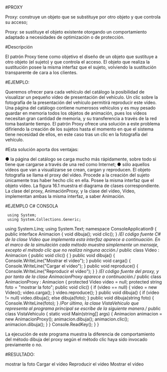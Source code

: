 #PROXY

Proxy: construye un objeto que se substituye por otro objeto y que controla su acceso;

Proxy:  se  sustituye  el  objeto  existente  otorgando  un  comportamiento  adaptado  a  necesidades  de
optimización o de protección.

#Descripción

El patrón Proxy tiene como objetivo el diseño de un objeto que sustituye a otro objeto (el sujeto) y que controla el acceso.
El objeto que realiza la sustitución posee la misma interfaz que el sujeto, volviendo la sustitución transparente de cara a los clientes.

#EJEMPLO:

Queremos ofrecer para cada vehículo del catálogo la posibilidad de visualizar un pequeño vídeo de presentación del vehículo. Un clic sobre la fotografía de la presentación del vehículo permitirá reproducir este vídeo.
Una página del catálogo contiene numerosos vehículos y es muy pesado guardar en memoria todos los objetos de animación,  pues  los  vídeos  necesitan  gran  cantidad  de  memoria,  y  su  transferencia  a  través  de  la  red  toma bastante tiempo.
El patrón Proxy ofrece una solución a este problema difiriendo la creación de los sujetos hasta el momento en que  el sistema tiene necesidad de ellos, en este caso tras un clic en la fotografía del vehículo.

#Esta solución aporta dos ventajas:

● la página del catálogo se carga mucho más rápidamente, sobre todo si tiene que cargarse a través de una red como Internet;
● sólo aquellos vídeos que van a visualizarse se crean, cargan y reproducen.
El objeto fotografía se llama el proxy del vídeo. Procede a la creación del sujeto únicamente tras haber hecho clic en  ella.  Posee  la  misma  interfaz  que  el  objeto  vídeo.  La  figura  16.1  muestra  el  diagrama  de  clases correspondiente. La clase del proxy, AnimaciónProxy, y la clase del vídeo, Vídeo, implementan ambas la misma interfaz, a saber Animación.

#EJEMPLO C# CONSOLA

     using System;
     using System.Collections.Generic;
using System.Linq;
using System.Text;
namespace ConsoleApplication9
{
    public interface Animacion
    {
        void dibuja();
        void clic();
    }
/*El código  fuente C# de la clase Video que implementa esta interfaz aparece a continuación. En el marco de la 
simulación cada método muestra simplemente un mensaje, excepto el método clic que no realiza ninguna acción.*/
    public class Video : Animacion
    {
        public void clic() { }
        public void dibuja()
        {
            Console.WriteLine("Mostrar el vídeo");
        }
        public void carga()
        {
            Console.WriteLine("Cargar el vídeo");
        }
        public void reproduce()
        {
            Console.WriteLine("Reproducir el vídeo");
        }
    }
/*El  código  fuente  del  proxy,  y  por  tanto  de  la  clase AnimacionProxy  aparece  a  continuación.*/    public class AnimacionProxy : Animacion
    {
        protected Video video = null;
        protected string foto = "mostrar la foto";
        public void clic()
        {
            if (video == null)
            {
                video = new Video();
                video.carga();
            }
            video.reproduce();
        }
        public void dibuja()
        {
            if (video != null)
                video.dibuja();
            else
                dibuja(foto);
        }
        public void dibuja(string foto)
        {
            Console.WriteLine(foto);
        }
/*Por último, la clase VistaVehiculo que representa al programa principal se escribe de la siguiente manera.*/
        public class VistaVehiculo
        {
            static void Main(string[] args)
            {
                Animacion animacion = new AnimacionProxy();
                animacion.dibuja();
                animacion.clic();
                animacion.dibuja();
            }
        }
        Console.ReadKey();
    }
}

La ejecución de este programa muestra la diferencia de comportamiento del método dibuja del proxy según el método clic haya sido invocado previamente o no.

#RESULTADO:

mostrar la foto
Cargar el vídeo
Reproducir el vídeo
Mostrar el vídeo
